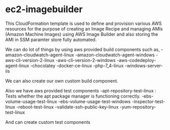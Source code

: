 # ec2-imagebuilder

This CloudFormation template is used to define and provision various AWS resources for the purpose of creating an Image Recipe and managing AMIs (Amazon Machine Images) using AWS Image Builder and also storing the AMI in SSM paramter store fully automated.

We can do lot of things by using aws provided build components such as,
-amazon-cloudwatch-agent-linux
-amazon-cloudwatch-agent-windows
-aws-cli-version-2-linux
-aws-cli-version-2-windows
-aws-codedeploy-agent-linux
-chocolatey
-docker-ce-linux
-php-7_4-linux
-windows-server-iis

We can also create our own custom build component.

Also we have aws provided test components 
-apt-repository-test-linux : Tests whether the apt package manager is functioning correctly.
-ebs-volume-usage-test-linux
-ebs-volume-usage-test-windows
-inspector-test-linux
-reboot-test-linux
-validate-ssh-public-key-linux
-yum-repository-test-linux

And can create custom test components
